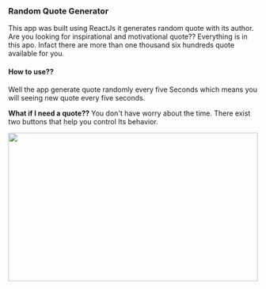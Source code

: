 ### Random Quote Generator
This app was built using ReactJs it generates
random quote with its author. Are you looking for inspirational and motivational quote??
Everything is in this apo. Infact there are more than one thousand six hundreds quote available for you. 

#### How to use??
Well the app generate quote randomly every five 
Seconds which means you will seeing new quote every five seconds.

**What if I need a quote??**
You don't have worry about the time. 
There exist two buttons that help you control
Its behavior.

<img src="https://github.com/maxwizardth/ReactProject/blob/main/React/Media/quoteGen.gif" width=100% height=300>
